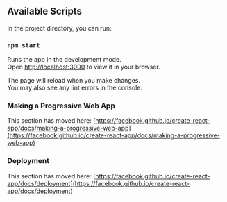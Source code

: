 ## Available Scripts

In the project directory, you can run:

### `npm start`

Runs the app in the development mode.\
Open [http://localhost:3000](http://localhost:3000) to view it in your browser.

The page will reload when you make changes.\
You may also see any lint errors in the console.

### Making a Progressive Web App

This section has moved here: [https://facebook.github.io/create-react-app/docs/making-a-progressive-web-app](https://facebook.github.io/create-react-app/docs/making-a-progressive-web-app)

### Deployment

This section has moved here: [https://facebook.github.io/create-react-app/docs/deployment](https://facebook.github.io/create-react-app/docs/deployment)

[comment]: <> (COMPLETED TASKS)
[comment]: <> (1. displaying the tasks)
[comment]: <> (2. deleting the tasks)
[comment]: <> (3. adding the tasks)
[comment]: <> (4. hiding the sidebar)
[comment]: <> (5. adding subtasks)
[comment]: <> (6. deleting the subtasks)
[comment]: <> (7. dark theme and light theme)
[comment]: <> (8. uuid generation)
[comment]: <> (9. fix scroll bar in main page for column )
[comment]: <> (10. error handling for add new task)
[comment]: <> (11. hover states)
[comment]: <> (12. error handling for duplicate board name and column name)
[comment]: <> (13. editing the tasks and subtasks)

[comment]: <> (PENDING TASKS)
[comment]: <> (1. different screen size)
[comment]: <> (2. optimize the code)
[comment]: <> (3. edit task status from view task page also)
[comment]: <> (4. e2e testing)
[comment]: <> (5. edit task on changing the column is not deleted from previous column)

[comment]: <> (Extra TASKS)
[comment]: <> (1. drag and drop tasks)
[comment]: <> (2. test cases)
[comment]: <> (3. Making it PWA)
[comment]: <> (4. integrate with docker)
[comment]: <> (5. deploy with aws)
[comment]: <> (6. integrate the ci cd pipelines)
[comment]: <> (7. integrate it with backend node js and mongodb using akshay saini s course)
